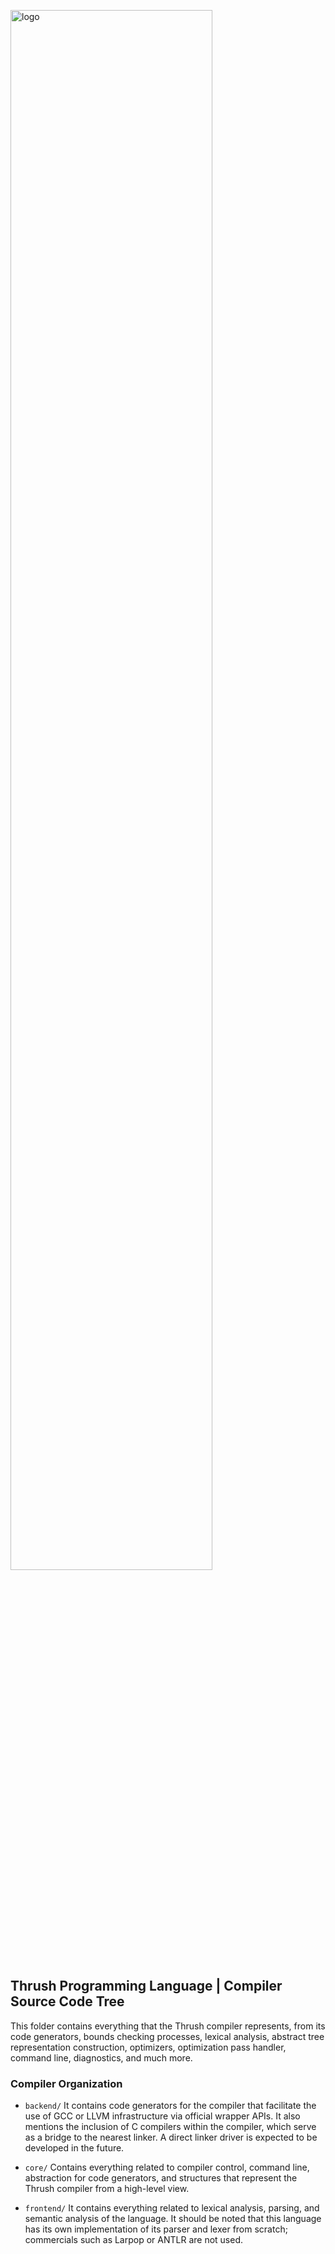 <img src= "https://github.com/thrushlang/thrushc/blob/master/assets/thrushlang-logo-v1.5.png" alt= "logo" style= "width: 80%; height: 80%;"> </img>

## Thrush Programming Language | Compiler Source Code Tree

This folder contains everything that the Thrush compiler represents, from its code generators, bounds checking processes, lexical analysis, abstract tree representation construction, optimizers, optimization pass handler, command line, diagnostics, and much more.

### Compiler Organization

- ``backend/`` It contains code generators for the compiler that facilitate the use of GCC or LLVM infrastructure via official wrapper APIs. It also mentions the inclusion of C compilers within the compiler, which serve as a bridge to the nearest linker. A direct linker driver is expected to be developed in the future.

- ``core/`` Contains everything related to compiler control, command line, abstraction for code generators, and structures that represent the Thrush compiler from a high-level view.

- ``frontend/`` It contains everything related to lexical analysis, parsing, and semantic analysis of the language. It should be noted that this language has its own implementation of its parser and lexer from scratch; commercials such as Larpop or ANTLR are not used.
